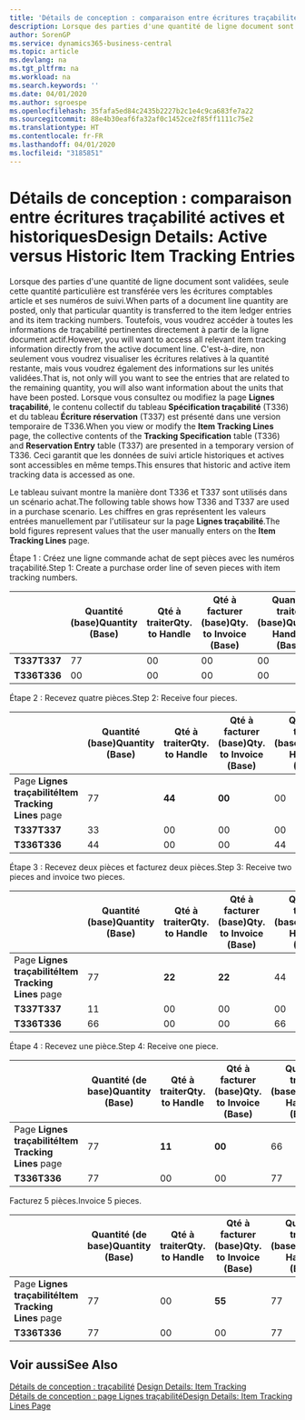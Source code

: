 ```yaml
---
title: 'Détails de conception : comparaison entre écritures traçabilité actives et historiques | Microsoft Docs'
description: Lorsque des parties d'une quantité de ligne document sont validées, seule cette quantité particulière est transférée vers les écritures comptables article et ses numéros de suivi. Toutefois, vous voudrez accéder à toutes les informations de traçabilité pertinentes directement à partir de la ligne document actif. C'est-à-dire, non seulement vous voudrez visualiser les écritures relatives à la quantité restante, mais vous voudrez également des informations sur les unités validées. Lorsque vous consultez ou modifiez la page **Lignes traçabilité**, le contenu collectif du tableau **Spécification traçabilité** (T336) et du tableau **Écriture réservation** (T337) est présenté dans une version temporaire de T336. Ceci garantit que les données de suivi article historiques et actives sont accessibles en même temps.
author: SorenGP
ms.service: dynamics365-business-central
ms.topic: article
ms.devlang: na
ms.tgt_pltfrm: na
ms.workload: na
ms.search.keywords: ''
ms.date: 04/01/2020
ms.author: sgroespe
ms.openlocfilehash: 35fafa5ed84c2435b2227b2c1e4c9ca683fe7a22
ms.sourcegitcommit: 88e4b30eaf6fa32af0c1452ce2f85ff1111c75e2
ms.translationtype: HT
ms.contentlocale: fr-FR
ms.lasthandoff: 04/01/2020
ms.locfileid: "3185851"
---
```

# <a name="design-details-active-versus-historic-item-tracking-entries"></a><span data-ttu-id="795c4-107">Détails de conception : comparaison entre écritures traçabilité actives et historiques</span><span class="sxs-lookup"><span data-stu-id="795c4-107">Design Details: Active versus Historic Item Tracking Entries</span></span>
<span data-ttu-id="795c4-108">Lorsque des parties d'une quantité de ligne document sont validées, seule cette quantité particulière est transférée vers les écritures comptables article et ses numéros de suivi.</span><span class="sxs-lookup"><span data-stu-id="795c4-108">When parts of a document line quantity are posted, only that particular quantity is transferred to the item ledger entries and its item tracking numbers.</span></span> <span data-ttu-id="795c4-109">Toutefois, vous voudrez accéder à toutes les informations de traçabilité pertinentes directement à partir de la ligne document actif.</span><span class="sxs-lookup"><span data-stu-id="795c4-109">However, you will want to access all relevant item tracking information directly from the active document line.</span></span> <span data-ttu-id="795c4-110">C'est-à-dire, non seulement vous voudrez visualiser les écritures relatives à la quantité restante, mais vous voudrez également des informations sur les unités validées.</span><span class="sxs-lookup"><span data-stu-id="795c4-110">That is, not only will you want to see the entries that are related to the remaining quantity, you will also want information about the units that have been posted.</span></span> <span data-ttu-id="795c4-111">Lorsque vous consultez ou modifiez la page **Lignes traçabilité**, le contenu collectif du tableau **Spécification traçabilité** (T336) et du tableau **Écriture réservation** (T337) est présenté dans une version temporaire de T336.</span><span class="sxs-lookup"><span data-stu-id="795c4-111">When you view or modify the **Item Tracking Lines** page, the collective contents of the **Tracking Specification** table (T336) and **Reservation Entry** table (T337) are presented in a temporary version of T336.</span></span> <span data-ttu-id="795c4-112">Ceci garantit que les données de suivi article historiques et actives sont accessibles en même temps.</span><span class="sxs-lookup"><span data-stu-id="795c4-112">This ensures that historic and active item tracking data is accessed as one.</span></span>  

 <span data-ttu-id="795c4-113">Le tableau suivant montre la manière dont T336 et T337 sont utilisés dans un scénario achat.</span><span class="sxs-lookup"><span data-stu-id="795c4-113">The following table shows how T336 and T337 are used in a purchase scenario.</span></span> <span data-ttu-id="795c4-114">Les chiffres en gras représentent les valeurs entrées manuellement par l'utilisateur sur la page **Lignes traçabilité**.</span><span class="sxs-lookup"><span data-stu-id="795c4-114">The bold figures represent values that the user manually enters on the **Item Tracking Lines** page.</span></span>  

 <span data-ttu-id="795c4-115">Étape 1 : Créez une ligne commande achat de sept pièces avec les numéros traçabilité.</span><span class="sxs-lookup"><span data-stu-id="795c4-115">Step 1: Create a purchase order line of seven pieces with item tracking numbers.</span></span>  

||<span data-ttu-id="795c4-116">**Quantité (base)**</span><span class="sxs-lookup"><span data-stu-id="795c4-116">**Quantity (Base)**</span></span>|<span data-ttu-id="795c4-117">**Qté à traiter**</span><span class="sxs-lookup"><span data-stu-id="795c4-117">**Qty. to Handle**</span></span>|<span data-ttu-id="795c4-118">**Qté à facturer (base)**</span><span class="sxs-lookup"><span data-stu-id="795c4-118">**Qty. to Invoice (Base)**</span></span>|<span data-ttu-id="795c4-119">**Quantité traitée (base)**</span><span class="sxs-lookup"><span data-stu-id="795c4-119">**Quantity Handled (Base)**</span></span>|<span data-ttu-id="795c4-120">**Quantité facturée (base)**</span><span class="sxs-lookup"><span data-stu-id="795c4-120">**Quantity Invoiced (Base)**</span></span>|  
|-|----------------------------------------------|--------------------------------------------|------------------------------------------------------|-------------------------------------------------------|--------------------------------------------------------|  
|<span data-ttu-id="795c4-121">**T337**</span><span class="sxs-lookup"><span data-stu-id="795c4-121">**T337**</span></span>|<span data-ttu-id="795c4-122">7</span><span class="sxs-lookup"><span data-stu-id="795c4-122">7</span></span>|<span data-ttu-id="795c4-123">0</span><span class="sxs-lookup"><span data-stu-id="795c4-123">0</span></span>|<span data-ttu-id="795c4-124">0</span><span class="sxs-lookup"><span data-stu-id="795c4-124">0</span></span>|<span data-ttu-id="795c4-125">0</span><span class="sxs-lookup"><span data-stu-id="795c4-125">0</span></span>|<span data-ttu-id="795c4-126">0</span><span class="sxs-lookup"><span data-stu-id="795c4-126">0</span></span>|  
|<span data-ttu-id="795c4-127">**T336**</span><span class="sxs-lookup"><span data-stu-id="795c4-127">**T336**</span></span>|<span data-ttu-id="795c4-128">0</span><span class="sxs-lookup"><span data-stu-id="795c4-128">0</span></span>|<span data-ttu-id="795c4-129">0</span><span class="sxs-lookup"><span data-stu-id="795c4-129">0</span></span>|<span data-ttu-id="795c4-130">0</span><span class="sxs-lookup"><span data-stu-id="795c4-130">0</span></span>|<span data-ttu-id="795c4-131">0</span><span class="sxs-lookup"><span data-stu-id="795c4-131">0</span></span>|<span data-ttu-id="795c4-132">0</span><span class="sxs-lookup"><span data-stu-id="795c4-132">0</span></span>|  

 <span data-ttu-id="795c4-133">Étape 2 : Recevez quatre pièces.</span><span class="sxs-lookup"><span data-stu-id="795c4-133">Step 2: Receive four pieces.</span></span>  

||<span data-ttu-id="795c4-134">**Quantité (base)**</span><span class="sxs-lookup"><span data-stu-id="795c4-134">**Quantity (Base)**</span></span>|<span data-ttu-id="795c4-135">**Qté à traiter**</span><span class="sxs-lookup"><span data-stu-id="795c4-135">**Qty. to Handle**</span></span>|<span data-ttu-id="795c4-136">**Qté à facturer (base)**</span><span class="sxs-lookup"><span data-stu-id="795c4-136">**Qty. to Invoice (Base)**</span></span>|<span data-ttu-id="795c4-137">**Quantité traitée (base)**</span><span class="sxs-lookup"><span data-stu-id="795c4-137">**Quantity Handled (Base)**</span></span>|<span data-ttu-id="795c4-138">**Quantité facturée (base)**</span><span class="sxs-lookup"><span data-stu-id="795c4-138">**Quantity Invoiced (Base)**</span></span>|  
|-|----------------------------------------------|--------------------------------------------|------------------------------------------------------|-------------------------------------------------------|--------------------------------------------------------|  
|<span data-ttu-id="795c4-139">Page **Lignes traçabilité**</span><span class="sxs-lookup"><span data-stu-id="795c4-139">**Item Tracking Lines** page</span></span>|<span data-ttu-id="795c4-140">7</span><span class="sxs-lookup"><span data-stu-id="795c4-140">7</span></span>|<span data-ttu-id="795c4-141">**4**</span><span class="sxs-lookup"><span data-stu-id="795c4-141">**4**</span></span>|<span data-ttu-id="795c4-142">**0**</span><span class="sxs-lookup"><span data-stu-id="795c4-142">**0**</span></span>|<span data-ttu-id="795c4-143">0</span><span class="sxs-lookup"><span data-stu-id="795c4-143">0</span></span>|<span data-ttu-id="795c4-144">0</span><span class="sxs-lookup"><span data-stu-id="795c4-144">0</span></span>|  
|<span data-ttu-id="795c4-145">**T337**</span><span class="sxs-lookup"><span data-stu-id="795c4-145">**T337**</span></span>|<span data-ttu-id="795c4-146">3</span><span class="sxs-lookup"><span data-stu-id="795c4-146">3</span></span>|<span data-ttu-id="795c4-147">0</span><span class="sxs-lookup"><span data-stu-id="795c4-147">0</span></span>|<span data-ttu-id="795c4-148">0</span><span class="sxs-lookup"><span data-stu-id="795c4-148">0</span></span>|<span data-ttu-id="795c4-149">0</span><span class="sxs-lookup"><span data-stu-id="795c4-149">0</span></span>|<span data-ttu-id="795c4-150">0</span><span class="sxs-lookup"><span data-stu-id="795c4-150">0</span></span>|  
|<span data-ttu-id="795c4-151">**T336**</span><span class="sxs-lookup"><span data-stu-id="795c4-151">**T336**</span></span>|<span data-ttu-id="795c4-152">4</span><span class="sxs-lookup"><span data-stu-id="795c4-152">4</span></span>|<span data-ttu-id="795c4-153">0</span><span class="sxs-lookup"><span data-stu-id="795c4-153">0</span></span>|<span data-ttu-id="795c4-154">0</span><span class="sxs-lookup"><span data-stu-id="795c4-154">0</span></span>|<span data-ttu-id="795c4-155">4</span><span class="sxs-lookup"><span data-stu-id="795c4-155">4</span></span>|<span data-ttu-id="795c4-156">0</span><span class="sxs-lookup"><span data-stu-id="795c4-156">0</span></span>|  

 <span data-ttu-id="795c4-157">Étape 3 : Recevez deux pièces et facturez deux pièces.</span><span class="sxs-lookup"><span data-stu-id="795c4-157">Step 3: Receive two pieces and invoice two pieces.</span></span>  

||<span data-ttu-id="795c4-158">**Quantité (base)**</span><span class="sxs-lookup"><span data-stu-id="795c4-158">**Quantity (Base)**</span></span>|<span data-ttu-id="795c4-159">**Qté à traiter**</span><span class="sxs-lookup"><span data-stu-id="795c4-159">**Qty. to Handle**</span></span>|<span data-ttu-id="795c4-160">**Qté à facturer (base)**</span><span class="sxs-lookup"><span data-stu-id="795c4-160">**Qty. to Invoice (Base)**</span></span>|<span data-ttu-id="795c4-161">**Quantité traitée (base)**</span><span class="sxs-lookup"><span data-stu-id="795c4-161">**Quantity Handled (Base)**</span></span>|<span data-ttu-id="795c4-162">**Quantité facturée (base)**</span><span class="sxs-lookup"><span data-stu-id="795c4-162">**Quantity Invoiced (Base)**</span></span>|  
|-|----------------------------------------------|--------------------------------------------|------------------------------------------------------|-------------------------------------------------------|--------------------------------------------------------|  
|<span data-ttu-id="795c4-163">Page **Lignes traçabilité**</span><span class="sxs-lookup"><span data-stu-id="795c4-163">**Item Tracking Lines** page</span></span>|<span data-ttu-id="795c4-164">7</span><span class="sxs-lookup"><span data-stu-id="795c4-164">7</span></span>|<span data-ttu-id="795c4-165">**2**</span><span class="sxs-lookup"><span data-stu-id="795c4-165">**2**</span></span>|<span data-ttu-id="795c4-166">**2**</span><span class="sxs-lookup"><span data-stu-id="795c4-166">**2**</span></span>|<span data-ttu-id="795c4-167">4</span><span class="sxs-lookup"><span data-stu-id="795c4-167">4</span></span>|<span data-ttu-id="795c4-168">0</span><span class="sxs-lookup"><span data-stu-id="795c4-168">0</span></span>|  
|<span data-ttu-id="795c4-169">**T337**</span><span class="sxs-lookup"><span data-stu-id="795c4-169">**T337**</span></span>|<span data-ttu-id="795c4-170">1</span><span class="sxs-lookup"><span data-stu-id="795c4-170">1</span></span>|<span data-ttu-id="795c4-171">0</span><span class="sxs-lookup"><span data-stu-id="795c4-171">0</span></span>|<span data-ttu-id="795c4-172">0</span><span class="sxs-lookup"><span data-stu-id="795c4-172">0</span></span>|<span data-ttu-id="795c4-173">0</span><span class="sxs-lookup"><span data-stu-id="795c4-173">0</span></span>|<span data-ttu-id="795c4-174">0</span><span class="sxs-lookup"><span data-stu-id="795c4-174">0</span></span>|  
|<span data-ttu-id="795c4-175">**T336**</span><span class="sxs-lookup"><span data-stu-id="795c4-175">**T336**</span></span>|<span data-ttu-id="795c4-176">6</span><span class="sxs-lookup"><span data-stu-id="795c4-176">6</span></span>|<span data-ttu-id="795c4-177">0</span><span class="sxs-lookup"><span data-stu-id="795c4-177">0</span></span>|<span data-ttu-id="795c4-178">0</span><span class="sxs-lookup"><span data-stu-id="795c4-178">0</span></span>|<span data-ttu-id="795c4-179">6</span><span class="sxs-lookup"><span data-stu-id="795c4-179">6</span></span>|<span data-ttu-id="795c4-180">2</span><span class="sxs-lookup"><span data-stu-id="795c4-180">2</span></span>|  

 <span data-ttu-id="795c4-181">Étape 4 : Recevez une pièce.</span><span class="sxs-lookup"><span data-stu-id="795c4-181">Step 4: Receive one piece.</span></span>  

||<span data-ttu-id="795c4-182">**Quantité (de base)**</span><span class="sxs-lookup"><span data-stu-id="795c4-182">**Quantity (Base)**</span></span>|<span data-ttu-id="795c4-183">**Qté à traiter**</span><span class="sxs-lookup"><span data-stu-id="795c4-183">**Qty. to Handle**</span></span>|<span data-ttu-id="795c4-184">**Qté à facturer (base)**</span><span class="sxs-lookup"><span data-stu-id="795c4-184">**Qty. to Invoice (Base)**</span></span>|<span data-ttu-id="795c4-185">**Quantité traitée (base)**</span><span class="sxs-lookup"><span data-stu-id="795c4-185">**Quantity Handled (Base)**</span></span>|<span data-ttu-id="795c4-186">**Quantité facturée (base)**</span><span class="sxs-lookup"><span data-stu-id="795c4-186">**Quantity Invoiced (Base)**</span></span>|  
|-|----------------------------------------------|--------------------------------------------|------------------------------------------------------|-------------------------------------------------------|--------------------------------------------------------|  
|<span data-ttu-id="795c4-187">Page **Lignes traçabilité**</span><span class="sxs-lookup"><span data-stu-id="795c4-187">**Item Tracking Lines** page</span></span>|<span data-ttu-id="795c4-188">7</span><span class="sxs-lookup"><span data-stu-id="795c4-188">7</span></span>|<span data-ttu-id="795c4-189">**1**</span><span class="sxs-lookup"><span data-stu-id="795c4-189">**1**</span></span>|<span data-ttu-id="795c4-190">**0**</span><span class="sxs-lookup"><span data-stu-id="795c4-190">**0**</span></span>|<span data-ttu-id="795c4-191">6</span><span class="sxs-lookup"><span data-stu-id="795c4-191">6</span></span>|<span data-ttu-id="795c4-192">2</span><span class="sxs-lookup"><span data-stu-id="795c4-192">2</span></span>|  
|<span data-ttu-id="795c4-193">**T336**</span><span class="sxs-lookup"><span data-stu-id="795c4-193">**T336**</span></span>|<span data-ttu-id="795c4-194">7</span><span class="sxs-lookup"><span data-stu-id="795c4-194">7</span></span>|<span data-ttu-id="795c4-195">0</span><span class="sxs-lookup"><span data-stu-id="795c4-195">0</span></span>|<span data-ttu-id="795c4-196">0</span><span class="sxs-lookup"><span data-stu-id="795c4-196">0</span></span>|<span data-ttu-id="795c4-197">7</span><span class="sxs-lookup"><span data-stu-id="795c4-197">7</span></span>|<span data-ttu-id="795c4-198">2</span><span class="sxs-lookup"><span data-stu-id="795c4-198">2</span></span>|  

 <span data-ttu-id="795c4-199">Facturez 5 pièces.</span><span class="sxs-lookup"><span data-stu-id="795c4-199">Invoice 5 pieces.</span></span>  

||<span data-ttu-id="795c4-200">**Quantité (de base)**</span><span class="sxs-lookup"><span data-stu-id="795c4-200">**Quantity (Base)**</span></span>|<span data-ttu-id="795c4-201">**Qté à traiter**</span><span class="sxs-lookup"><span data-stu-id="795c4-201">**Qty. to Handle**</span></span>|<span data-ttu-id="795c4-202">**Qté à facturer (base)**</span><span class="sxs-lookup"><span data-stu-id="795c4-202">**Qty. to Invoice (Base)**</span></span>|<span data-ttu-id="795c4-203">**Quantité traitée (base)**</span><span class="sxs-lookup"><span data-stu-id="795c4-203">**Quantity Handled (Base)**</span></span>|<span data-ttu-id="795c4-204">**Quantité facturée (base)**</span><span class="sxs-lookup"><span data-stu-id="795c4-204">**Quantity Invoiced (Base)**</span></span>|  
|-|----------------------------------------------|--------------------------------------------|------------------------------------------------------|-------------------------------------------------------|--------------------------------------------------------|  
|<span data-ttu-id="795c4-205">Page **Lignes traçabilité**</span><span class="sxs-lookup"><span data-stu-id="795c4-205">**Item Tracking Lines** page</span></span>|<span data-ttu-id="795c4-206">7</span><span class="sxs-lookup"><span data-stu-id="795c4-206">7</span></span>|<span data-ttu-id="795c4-207">0</span><span class="sxs-lookup"><span data-stu-id="795c4-207">0</span></span>|<span data-ttu-id="795c4-208">**5**</span><span class="sxs-lookup"><span data-stu-id="795c4-208">**5**</span></span>|<span data-ttu-id="795c4-209">7</span><span class="sxs-lookup"><span data-stu-id="795c4-209">7</span></span>|<span data-ttu-id="795c4-210">2</span><span class="sxs-lookup"><span data-stu-id="795c4-210">2</span></span>|  
|<span data-ttu-id="795c4-211">**T336**</span><span class="sxs-lookup"><span data-stu-id="795c4-211">**T336**</span></span>|<span data-ttu-id="795c4-212">7</span><span class="sxs-lookup"><span data-stu-id="795c4-212">7</span></span>|<span data-ttu-id="795c4-213">0</span><span class="sxs-lookup"><span data-stu-id="795c4-213">0</span></span>|<span data-ttu-id="795c4-214">0</span><span class="sxs-lookup"><span data-stu-id="795c4-214">0</span></span>|<span data-ttu-id="795c4-215">7</span><span class="sxs-lookup"><span data-stu-id="795c4-215">7</span></span>|<span data-ttu-id="795c4-216">7</span><span class="sxs-lookup"><span data-stu-id="795c4-216">7</span></span>|  

## <a name="see-also"></a><span data-ttu-id="795c4-217">Voir aussi</span><span class="sxs-lookup"><span data-stu-id="795c4-217">See Also</span></span>  
 <span data-ttu-id="795c4-218">[Détails de conception : traçabilité](design-details-item-tracking.md) </span><span class="sxs-lookup"><span data-stu-id="795c4-218">[Design Details: Item Tracking](design-details-item-tracking.md) </span></span>  
 [<span data-ttu-id="795c4-219">Détails de conception : page Lignes traçabilité</span><span class="sxs-lookup"><span data-stu-id="795c4-219">Design Details: Item Tracking Lines Page</span></span>](design-details-item-tracking-lines-window.md)
